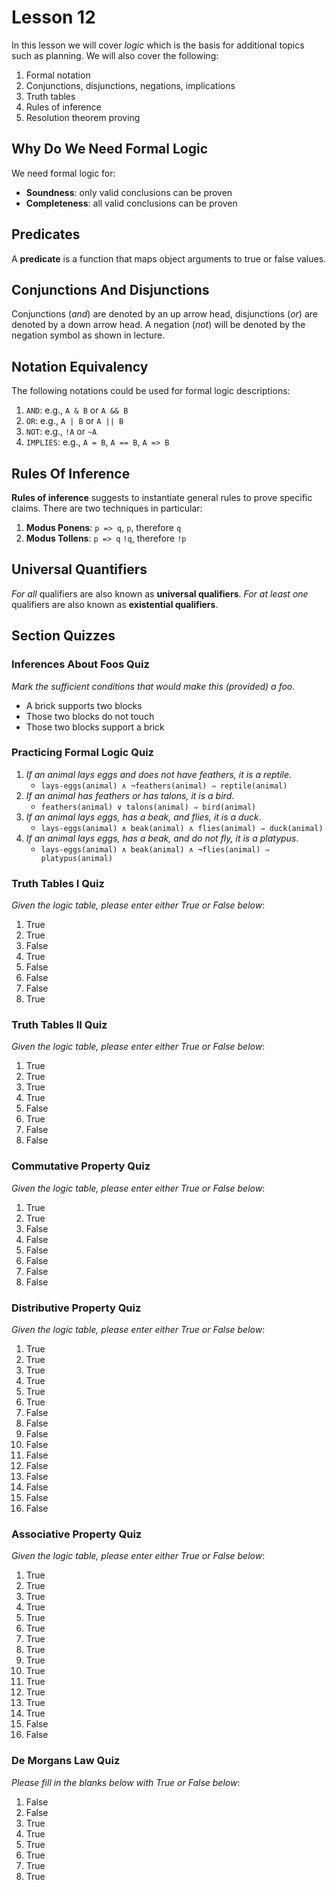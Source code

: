 # Lesson 12

In this lesson we will cover _logic_ which is the basis for additional topics such as planning. We will also cover the following:

1. Formal notation
2. Conjunctions, disjunctions, negations, implications
3. Truth tables
4. Rules of inference
5. Resolution theorem proving

## Why Do We Need Formal Logic

We need formal logic for:

- **Soundness**: only valid conclusions can be proven
- **Completeness**: all valid conclusions can be proven

## Predicates

A **predicate** is a function that maps object arguments to true or false values.

## Conjunctions And Disjunctions

Conjunctions (_and_) are denoted by an up arrow head, disjunctions (_or_) are denoted by a down arrow head. A negation (_not_) will be denoted by the negation symbol as shown in lecture.

## Notation Equivalency

The following notations could be used for formal logic descriptions:

1. `AND`: e.g., `A & B` or `A && B`
2. `OR`: e.g., `A | B` or `A || B`
3. `NOT`: e.g., `!A` or `~A`
4. `IMPLIES`: e.g., `A = B`, `A == B`, `A => B`

## Rules Of Inference

**Rules of inference** suggests to instantiate general rules to prove specific claims. There are two techniques in particular:

1. **Modus Ponens**: `p => q`, `p`, therefore `q`
2. **Modus Tollens**: `p => q` `!q`, therefore `!p`

## Universal Quantifiers

_For all_ qualifiers are also known as **universal qualifiers**. _For at least one_ qualifiers are also known as **existential qualifiers**.

## Section Quizzes

### Inferences About Foos Quiz

_Mark the sufficient conditions that would make this (provided) a foo_.

- A brick supports two blocks
- Those two blocks do not touch
- Those two blocks support a brick

### Practicing Formal Logic Quiz

1. _If an animal lays eggs and does not have feathers, it is a reptile_.
   - `lays-eggs(animal) ∧ ¬feathers(animal) ⇒ reptile(animal)`
2. _If an animal has feathers or has talons, it is a bird_.
   - `feathers(animal) ∨ talons(animal) ⇒ bird(animal)`
3. _If an animal lays eggs, has a beak, and flies, it is a duck_.
   - `lays-eggs(animal) ∧ beak(animal) ∧ flies(animal) ⇒ duck(animal)`
4. _If an animal lays eggs, has a beak, and do not fly, it is a platypus_.
   - `lays-eggs(animal) ∧ beak(animal) ∧ ¬flies(animal) ⇒ platypus(animal)`

### Truth Tables I Quiz

_Given the logic table, please enter either True or False below_:

1. True
2. True
3. False
4. True
5. False
6. False
7. False
8. True

### Truth Tables II Quiz

_Given the logic table, please enter either True or False below_:

1. True
2. True
3. True
4. True
5. False
6. True
7. False
8. False

### Commutative Property Quiz

_Given the logic table, please enter either True or False below_:

1. True
2. True
3. False
4. False
5. False
6. False
7. False
8. False

### Distributive Property Quiz

_Given the logic table, please enter either True or False below_:

1. True
2. True
3. True
4. True
5. True
6. True
7. False
8. False
9. False
10. False
11. False
12. False
13. False
14. False
15. False
16. False

### Associative Property Quiz

_Given the logic table, please enter either True or False below_:

1. True
2. True
3. True
4. True
5. True
6. True
7. True
8. True
9. True
10. True
11. True
12. True
13. True
14. True
15. False
16. False

### De Morgans Law Quiz

_Please fill in the blanks below with True or False below_:

1. False
2. False
3. True
4. True
5. True
6. True
7. True
8. True

